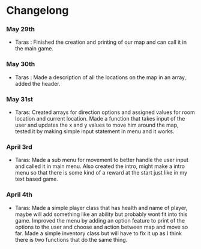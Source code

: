 # Changelong
### May 29th
- Taras : Finished the creation and printing of our map and can call it in the main game.
### May 30th
- Taras : Made a description of all the locations on the map in an array, added the header.
### May 31st
- Taras: Created arrays for direction options and assigned values for room location and current location. Made a function that takes input of the user and updates the x and y values to move him around the map, tested it by making simple input statement in menu and it works.
### April 3rd
- Taras: Made a sub menu for movement to better handle the user input and called it in main menu. Also created the intro, might make a intro menu so that there is some kind of a reward at the start just like in my text based game.
### April 4th
- Taras: Made a simple player class that has health and name of player, maybe will add something like an ability but probably wont fit into this game. Improved the menu by adding an option feature to print of the options to the user and choose and action between map and move so far. Made a simple inventory class but will have to fix it up as I think there is two functions that do the same thing.